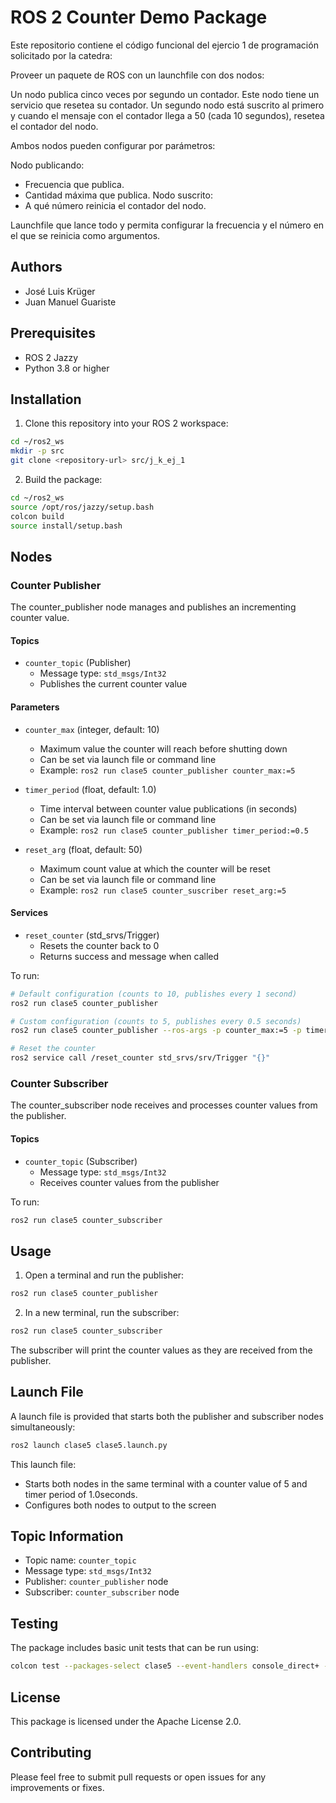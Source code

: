 # ROS 2 Counter Demo Package

Este repositorio contiene el código funcional del ejercio 1 de programación solicitado por la catedra:

Proveer un paquete de ROS con un launchfile con dos nodos:

Un nodo publica cinco veces por segundo un contador. Este nodo tiene un servicio que resetea su contador.
Un segundo nodo está suscrito al primero y cuando el mensaje con el contador llega a 50 (cada 10 segundos), resetea el contador del nodo.

Ambos nodos pueden configurar por parámetros:

Nodo publicando:
- Frecuencia que publica.
- Cantidad máxima que publica.
Nodo suscrito:
- A qué número reinicia el contador del nodo.

Launchfile que lance todo y permita configurar la frecuencia y el número en el que se reinicia como argumentos.

## Authors

- José Luis Krüger
- Juan Manuel Guariste

## Prerequisites

- ROS 2 Jazzy
- Python 3.8 or higher

## Installation

1. Clone this repository into your ROS 2 workspace:
```bash
cd ~/ros2_ws
mkdir -p src
git clone <repository-url> src/j_k_ej_1
```

2. Build the package:
```bash
cd ~/ros2_ws
source /opt/ros/jazzy/setup.bash
colcon build
source install/setup.bash
```

## Nodes

### Counter Publisher
The counter_publisher node manages and publishes an incrementing counter value.

#### Topics

- `counter_topic` (Publisher)
  - Message type: `std_msgs/Int32`
  - Publishes the current counter value

#### Parameters

- `counter_max` (integer, default: 10)
  - Maximum value the counter will reach before shutting down
  - Can be set via launch file or command line
  - Example: `ros2 run clase5 counter_publisher counter_max:=5`

- `timer_period` (float, default: 1.0)
  - Time interval between counter value publications (in seconds)
  - Can be set via launch file or command line
  - Example: `ros2 run clase5 counter_publisher timer_period:=0.5`

- `reset_arg` (float, default: 50)
  - Maximum count value at which the counter will be reset
  - Can be set via launch file or command line
  - Example: `ros2 run clase5 counter_suscriber reset_arg:=5`

#### Services

- `reset_counter` (std_srvs/Trigger)
  - Resets the counter back to 0
  - Returns success and message when called

To run:
```bash
# Default configuration (counts to 10, publishes every 1 second)
ros2 run clase5 counter_publisher

# Custom configuration (counts to 5, publishes every 0.5 seconds)
ros2 run clase5 counter_publisher --ros-args -p counter_max:=5 -p timer_period:=0.5

# Reset the counter
ros2 service call /reset_counter std_srvs/srv/Trigger "{}"
```

### Counter Subscriber
The counter_subscriber node receives and processes counter values from the publisher.

#### Topics

- `counter_topic` (Subscriber)
  - Message type: `std_msgs/Int32`
  - Receives counter values from the publisher

To run:
```bash
ros2 run clase5 counter_subscriber
```

## Usage

1. Open a terminal and run the publisher:
```bash
ros2 run clase5 counter_publisher
```

2. In a new terminal, run the subscriber:
```bash
ros2 run clase5 counter_subscriber
```

The subscriber will print the counter values as they are received from the publisher.

## Launch File

A launch file is provided that starts both the publisher and subscriber nodes simultaneously:

```bash
ros2 launch clase5 clase5.launch.py
```

This launch file:
- Starts both nodes in the same terminal with a counter value of 5 and timer period of 1.0seconds. 
- Configures both nodes to output to the screen

## Topic Information

- Topic name: `counter_topic`
- Message type: `std_msgs/Int32`
- Publisher: `counter_publisher` node
- Subscriber: `counter_subscriber` node

## Testing

The package includes basic unit tests that can be run using:
```bash
colcon test --packages-select clase5 --event-handlers console_direct+ --pytest-args
```

## License

This package is licensed under the Apache License 2.0.

## Contributing

Please feel free to submit pull requests or open issues for any improvements or fixes.

